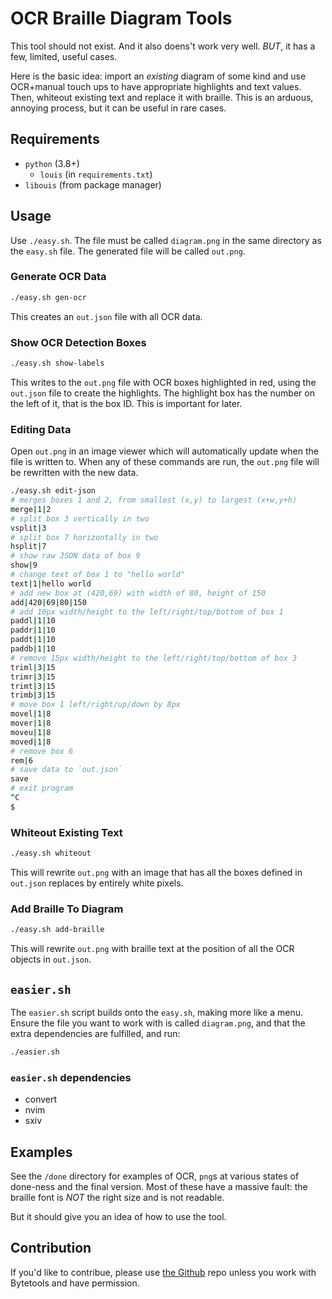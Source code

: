 # OCR Braille Diagram Tools

This tool should not exist.
And it also doens't work very well.
*BUT*, it has a few, limited, useful cases.

Here is the basic idea: import an *existing* diagram of some kind and use OCR+manual touch ups to have appropriate highlights and text values.
Then, whiteout existing text and replace it with braille.
This is an arduous, annoying process, but it can be useful in rare cases.

## Requirements

* `python` (3.8+)
	* `louis` (in `requirements.txt`)
* `libouis` (from package manager)

## Usage

Use `./easy.sh`.
The file must be called `diagram.png` in the same directory as the `easy.sh` file.
The generated file will be called `out.png`.

### Generate OCR Data

```bash
./easy.sh gen-ocr
```

This creates an `out.json` file with all OCR data.

### Show OCR Detection Boxes

```bash
./easy.sh show-labels
```

This writes to the `out.png` file with OCR boxes highlighted in red, using the `out.json` file to create the highlights.
The highlight box has the number on the left of it, that is the box ID.
This is important for later.

### Editing Data

Open `out.png` in an image viewer which will automatically update when the file is written to.
When any of these commands are run, the `out.png` file will be rewritten with the new data.

```bash
./easy.sh edit-json
# merges boxes 1 and 2, from smallest (x,y) to largest (x+w,y+h)
merge|1|2
# split box 3 vertically in two
vsplit|3
# split box 7 horizontally in two
hsplit|7
# show raw JSON data of box 9
show|9
# change text of box 1 to "hello world"
text|1|hello world
# add new box at (420,69) with width of 80, height of 150
add|420|69|80|150
# add 10px width/height to the left/right/top/bottom of box 1
paddl|1|10
paddr|1|10
paddt|1|10
paddb|1|10
# remove 15px width/height to the left/right/top/bottom of box 3
triml|3|15
trimr|3|15
trimt|3|15
trimb|3|15
# move box 1 left/right/up/down by 8px
movel|1|8
mover|1|8
moveu|1|8
moved|1|8
# remove box 6
rem|6
# save data to `out.json`
save
# exit program
^C
$
```

### Whiteout Existing Text

```bash
./easy.sh whiteout
```

This will rewrite `out.png` with an image that has all the boxes defined in `out.json` replaces by entirely white pixels.

### Add Braille To Diagram

```bash
./easy.sh add-braille
```

This will rewrite `out.png` with braille text at the position of all the OCR objects in `out.json`.

## `easier.sh`

The `easier.sh` script builds onto the `easy.sh`, making more like a menu.
Ensure the file you want to work with is called `diagram.png`, and that the extra dependencies are fulfilled, and run:

```bash
./easier.sh
```

### `easier.sh` dependencies

* convert
* nvim
* sxiv

## Examples

See the `/done` directory for examples of OCR, `png`s at various states of done-ness and the final version.
Most of these have a massive fault: the braille font is *NOT* the right size and is not readable.

But it should give you an idea of how to use the tool.

## Contribution

If you'd like to contribue, please use [the Github](https://github.com/bytetools/ocr-braille-diagram-tools) repo unless you work with Bytetools and have permission.
